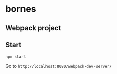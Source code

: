 # bornes
## Webpack project

## Start

`npm start`

Go to `http://localhost:8080/webpack-dev-server/`
